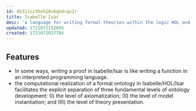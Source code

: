 ```yaml
---
id: 6b311sz3hoh20v6qhdrqo1r
title: Isabelle Isar
desc: 'a language for writing formal theories within the logic HOL and which enables the ‘programing’ of structured and human-readable proofs'
updated: 1721072152895
created: 1721072037704
---
```


## Features

- In some ways, writing a proof in Isabelle/Isar is like writing a function in an interpreted programming language.
- the computational realization of a formal ontology in Isabelle/HOL/Isar facilitates the explicit separation of three fundamental levels of ontology development: (I) the level of axiomatization; (II) the level of model instantiation; and (III) the level of theory presentation.